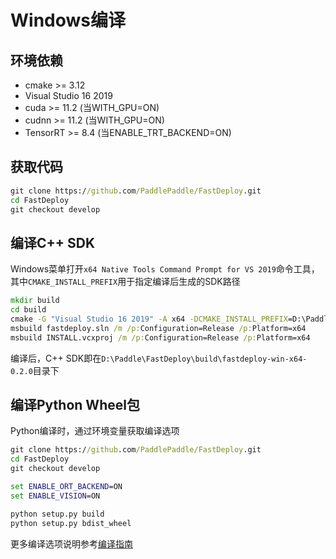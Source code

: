 # Windows编译

## 环境依赖

- cmake >= 3.12
- Visual Studio 16 2019
- cuda >= 11.2 (当WITH_GPU=ON)
- cudnn >= 11.2 (当WITH_GPU=ON)
- TensorRT >= 8.4 (当ENABLE_TRT_BACKEND=ON)

## 获取代码
```bat
git clone https://github.com/PaddlePaddle/FastDeploy.git
cd FastDeploy
git checkout develop
```

## 编译C++ SDK

Windows菜单打开`x64 Native Tools Command Prompt for VS 2019`命令工具，其中`CMAKE_INSTALL_PREFIX`用于指定编译后生成的SDK路径

```bat
mkdir build
cd build
cmake -G "Visual Studio 16 2019" -A x64 -DCMAKE_INSTALL_PREFIX=D:\Paddle\FastDeploy\build\fastdeploy-win-x64-0.2.0 -DENABLE_ORT_BACKEND=ON -DENABLE_VISION=ON ..
msbuild fastdeploy.sln /m /p:Configuration=Release /p:Platform=x64
msbuild INSTALL.vcxproj /m /p:Configuration=Release /p:Platform=x64
```
编译后，C++ SDK即在`D:\Paddle\FastDeploy\build\fastdeploy-win-x64-0.2.0`目录下

## 编译Python Wheel包

Python编译时，通过环境变量获取编译选项
```bat
git clone https://github.com/PaddlePaddle/FastDeploy.git
cd FastDeploy
git checkout develop

set ENABLE_ORT_BACKEND=ON
set ENABLE_VISION=ON

python setup.py build
python setup.py bdist_wheel
```

更多编译选项说明参考[编译指南](./README.md)
